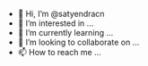 - 👋 Hi, I’m @satyendracn
- 👀 I’m interested in ...
- 🌱 I’m currently learning ...
- 💞️ I’m looking to collaborate on ...
- 📫 How to reach me ...

<!---
satyendracn/satyendracn is a ✨ special ✨ repository because its `README.md` (this file) appears on your GitHub profile.
You can click the Preview link to take a look at your changes.
--->
